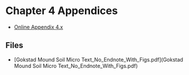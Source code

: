 # Chapter 4 Appendices

* [Online Appendix 4.x](Online_Appendix_4/Online_Appendix_4.md)

## Files
* [Gokstad  Mound Soil Micro Text_No_Endnote_With_Figs.pdf](Gokstad  Mound Soil Micro Text_No_Endnote_With_Figs.pdf)